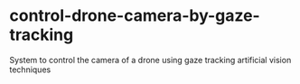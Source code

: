 # control-drone-camera-by-gaze-tracking
System to control the camera of a drone using gaze tracking artificial vision techniques 
